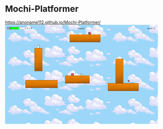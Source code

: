 # Mochi-Platformer
https://anoname112.github.io/Mochi-Platformer/
<br />
<a href="https://anoname112.github.io/Mochi-Platformer/">
   <img src="https://raw.githubusercontent.com/Anoname112/Mochi-Platformer/main/ss.png" title="Mochi Platformer">
</a>
